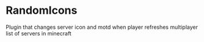 # RandomIcons
Plugin that changes server icon and motd when player refreshes multiplayer list of servers in minecraft
